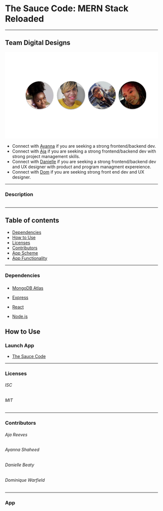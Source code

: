 # The Sauce Code: MERN Stack Reloaded
---
## Team Digital Designs
![teamDigtialDesigns](the_sauce_code/client/src/components/Reusables/Images/teamDigitalDesign.png)<br/>

* Connect with [Ayanna](https://github.com/ashaheed3) if you are seeking a strong frontend/backend dev.
* Connect with [Aja](https://github.com/clemsontigress) if you are seeking  a strong frontend/backend dev with strong project management skills.
* Connect with [Danielle](https://github.com/DannieDigital) if you are seeking a strong frontend/backend dev and UX designer with product and program managment expereience. 
* Connect with [Dom](https://github.com/domwarit) if you are seeking strong front end dev and UX designer.


----
### Description
###### 

---
## Table of contents
* [Dependencies](#Dependencies)
* [How to Use](#how-to-Use)
* [Licenses](#Licenses)
* [Contributors](#Contributors)
* [App Scheme](#App-Fuctionality)
* [App Functionality](#App-Fuctionality)

---

### Dependencies
##### 

* [MongoDB Atlas]() 

* [Express]()

* [React]()

* [Node.js]()



## How to Use
### Launch App
* [The Sauce Code](https://git.heroku.com/theaucecode.git)
---

### Licenses
###### ISC
###### MIT
---
### Contributors
###### Aja Reeves
###### Ayanna Shaheed 
###### Danielle Beaty
###### Dominique Warfield 
---
### App 
![]()

